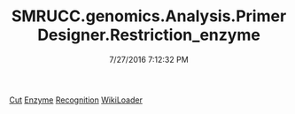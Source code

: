 ﻿---
title: SMRUCC.genomics.Analysis.PrimerDesigner.Restriction_enzyme
date: 7/27/2016 7:12:32 PM
---

[Cut](T-SMRUCC.genomics.Analysis.PrimerDesigner.Restriction_enzyme.Cut.html)
[Enzyme](T-SMRUCC.genomics.Analysis.PrimerDesigner.Restriction_enzyme.Enzyme.html)
[Recognition](T-SMRUCC.genomics.Analysis.PrimerDesigner.Restriction_enzyme.Recognition.html)
[WikiLoader](T-SMRUCC.genomics.Analysis.PrimerDesigner.Restriction_enzyme.WikiLoader.html)
